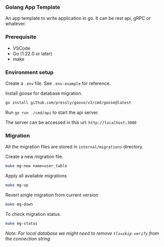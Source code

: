 ### Golang App Template
An app template to write application in go. It can be rest api, gRPC or whatever.

### Prerequisite
- VSCode
- Go (1.22.0 or later)
- make

### Environment setup
Create a `.env` file. See `.env-example` for reference.

Install goose for database migration.

```bash
go install github.com/pressly/goose/v3/cmd/goose@latest
```

Run `go run ./cmd/api` to start the api server.

The server can be accessed in this url: `http://localhost:3000`

### Migration
All the migration files are stored in `internal/migrations` directory.

Create a new migration file.

```bash
make mg-new name=user_table
```

Apply all available migrations

```bash
make mg-up
```

Revert single migration from current version

```bash
make mg-down
```

To check migration status.

```bash
make mg-status
```

_Note: For local database we might need to remove `tls=skip-verify` from the connection string_